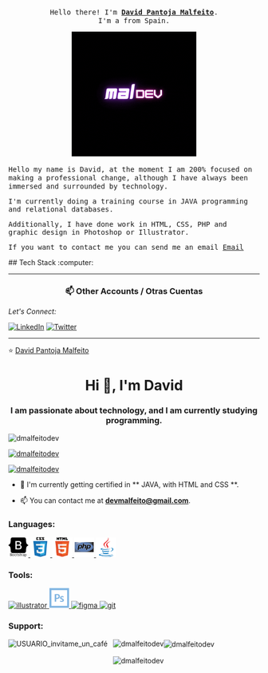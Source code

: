 <p align="center">
  <br>
  <samp>
    Hello there! I'm <b><a rel="nofollow noopener noreferrer" target="_blank" href="https://www.maldev.es">David Pantoja Malfeito</a></b>.
    <br>I'm a  from Spain.<br>
  </samp>
</p>

  <p align="center"> <img src='https://github.com/DMalfeitoDev/DMalfeitoDev/blob/main/Dev.gif' alt='Gif' height='250'></p>
  <samp>  
Hello my name is David, at the moment I am 200% focused on making a professional change, although I have always been immersed and surrounded by technology. 

I'm currently doing a training course in JAVA programming and relational databases.

Additionally, I have done work in HTML, CSS, PHP and graphic design in Photoshop or Illustrator.

If you want to contact me you can send me an email <a href="mailto:jose.david.pantoja.malfeito@gmx.com">Email</a>
</p>
  </samp>
## Tech Stack :computer:



____



<h3 align="center"> 📫 Other Accounts / Otras Cuentas</h3>

<i>Let's Connect:</i><br>
  
<a href="https://www.linkedin.com/in/davidpm81/" target="_blank"><img src="https://img.shields.io/badge/LinkedIn-%230077B5.svg?&style=flat-square&logo=linkedin&logoColor=white" alt="LinkedIn" /></a>
<a href="https://twitter.com/MalfeitoDev" target="_blank"><img src="https://img.shields.io/badge/-Twitter-1da1f2?style=flat-square&labelColor=1da1f2&logo=twitter&logoColor=white" alt="Twitter" /></a>


</p>

____


<p align="center">

⭐️ [David Pantoja Malfeito](https://github.com/DMalfeitoDev)

</p>


<h1 align="center">Hi 👋, I'm David</h1>
<h3 align="center">I am passionate about technology, and I am currently studying programming.</h3>

<p align="left"> <img src="https://komarev.com/ghpvc/?username=dmalfeitodev&label=Profile%20views&color=0e75b6&style=flat" alt="dmalfeitodev" /> </p>

<p align="left"> <a href="https://github.com/ryo-ma/github-profile-trophy"><img src="https://github-profile-trophy.vercel.app/?username=dmalfeitodev" alt="dmalfeitodev" /></a> </p>

<p align="left"> <a href="https://twitter.com/dmalfeitodev" target="blank"><img src="https://img.shields.io/twitter/follow/dmalfeitodev?logo=twitter&style=for-the-badge" alt="dmalfeitodev" /></a> </p>

- 🌱 I'm currently getting certified in ** JAVA, with HTML and CSS **.

- 📫 You can contact me at **devmalfeito@gmail.com**.

<h3 align="left">Languages:</h3>

<p align="left"> <a href="https://getbootstrap.com" target="_blank" rel="noreferrer"> <img src="https://raw.githubusercontent.com/devicons/devicon/master/icons/bootstrap/bootstrap-plain-wordmark.svg" alt="bootstrap" width="40" height="40"/> </a>
<a href="https://www.w3schools.com/css/" target="_blank" rel="noreferrer"> <img src="https://raw.githubusercontent.com/devicons/devicon/master/icons/css3/css3-original-wordmark.svg" alt="css3" width="40" height="40"/> </a>
<a href="https://www.w3.org/html/" target="_blank" rel="noreferrer"> <img src="https://raw.githubusercontent.com/devicons/devicon/master/icons/html5/html5-original-wordmark.svg" alt="html5" width="40" height="40"/> </a>
<a href="https://www.php.net" target="_blank" rel="noreferrer"> <img src="https://raw.githubusercontent.com/devicons/devicon/master/icons/php/php-original.svg" alt="php" width="40" height="40"/> </a>
<a href="https://www.java.com" target="_blank" rel="noreferrer"> <img src="https://raw.githubusercontent.com/devicons/devicon/master/icons/java/java-original.svg" alt="java" width="40" height="40"/> </a> 

  
<h3 align="left">Tools:</h3>

<a href="https://www.adobe.com/in/products/illustrator.html" target="_blank" rel="noreferrer"> <img src="https://www.vectorlogo.zone/logos/adobe_illustrator/adobe_illustrator-icon.svg" alt="illustrator" width="40" height="40"/> </a>
<a href="https://www.photoshop.com/en" target="_blank" rel="noreferrer"> <img src="https://raw.githubusercontent.com/devicons/devicon/master/icons/photoshop/photoshop-line.svg" alt="photoshop" width="40" height="40"/> </a>
<a href="https://www.figma.com/" target="_blank" rel="noreferrer"> <img src="https://www.vectorlogo.zone/logos/figma/figma-icon.svg" alt="figma" width="40" height="40"/> </a> 
<a href="https://git-scm.com/" target="_blank" rel="noreferrer"> <img src="https://www.vectorlogo.zone/logos/git-scm/git-scm-icon.svg" alt="git" width="40" height="40"/> </a>

 
 </p>

<h3 align="left">Support:</h3>
<p><a href="https://www.buymeacoffee.com/USUARIO_invitame_un_café"> <img align="left" src="https://cdn.buymeacoffee.com/buttons/v2/default-yellow.png" height="50" width="210" alt="USUARIO_invitame_un_café" /></a></p>


<p><img align="left" src="https://github-readme-stats.vercel.app/api/top-langs?username=dmalfeitodev&show_icons=true&locale=en&layout=compact" alt="dmalfeitodev" /></p>

<p><img align="center" src="https://github-readme-stats.vercel.app/api?username=dmalfeitodev&show_icons=true&locale=en" alt="dmalfeitodev" /></p>

<p><img align="center" src="https://github-readme-streak-stats.herokuapp.com/?user=dmalfeitodev&" alt="dmalfeitodev" /></p>


